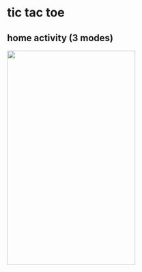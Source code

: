 # tic tac toe 

## home activity (3 modes)
<img src="https://github.com/ayush19283/Calculator/blob/main/app/game.jpeg" width="300" height="500">